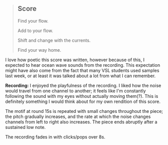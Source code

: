 > ## Score
> 
> Find your flow.
> 
> Add to your flow.
> 
> Shift and change with the currents.
> 
> Find your way home.


I love how poetic this score was written, however because of this, I expected to hear ocean wave sounds from the recording. This expectation might have also come from the fact that many VSL students used samples last week, or at least it was talked about a lot from what I can remember.

**Recording:**
I enjoyed the playfulness of the recording. I liked how the noise would travel from one channel to another; it feels like I'm constantly following the sound with my eyes without actually moving them(?). This is definitely something I would think about for my own rendition of this score.

The motif at round 15s is repeated with small changes throughout the piece; the pitch gradually increases, and the rate at which the noise changes channels from left to right also increases. The piece ends abruptly after a sustained low note.

The recording fades in with clicks/pops over 8s.